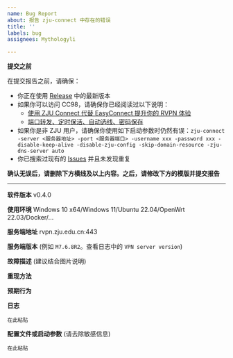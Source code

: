 ```yaml
---
name: Bug Report
about: 报告 zju-connect 中存在的错误
title: ''
labels: bug
assignees: Mythologyli

---
```


**提交之前**

在提交报告之前，请确保：
+ 你正在使用 [Release](https://github.com/Mythologyli/zju-connect/releases) 中的最新版本
+ 如果你可以访问 CC98，请确保你已经阅读过以下说明：
    + [使用 ZJU Connect 代替 EasyConnect 提升你的 RVPN 体验](https://www.cc98.org/topic/5521873)
    + [端口转发、定时保活、自动选线、密码保存](https://www.cc98.org/topic/5570875)
+ 如果你是非 ZJU 用户，请确保你使用如下启动参数时仍然有误：`zju-connect -server <服务器地址> -port <服务器端口> -username xxx -password xxx -disable-keep-alive -disable-zju-config -skip-domain-resource -zju-dns-server auto`
+ 你已搜索过现有的 [Issues](https://github.com/Mythologyli/zju-connect/issues?q=is%3Aissue) 并且未发现重复

**确认无误后，请删除下方横线及以上内容。之后，请修改下方的模版并提交报告**

---

**软件版本**
v0.4.0

**使用环境**
Windows 10 x64/Windows 11/Ubuntu 22.04/OpenWrt 22.03/Docker/...

**服务端地址**
rvpn.zju.edu.cn:443

**服务端版本** (例如 `M7.6.8R2`。查看日志中的 `VPN server version`)


**故障描述** (建议结合图片说明)


**重现方法**


**预期行为**


**日志**
```
在此粘贴
```

**配置文件或启动参数** (请去除敏感信息)
```
在此粘贴
```
